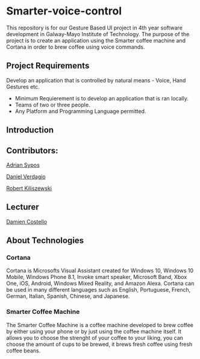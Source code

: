 # Smarter-voice-control

This repository is for our Gesture Based UI project in 4th year software development in Galway-Mayo Institute  of Technology. The purpose of the project is to create an application using the Smarter coffee machine and Cortana in order to brew coffee using voice commands.

## Project Requirements
Develop an application that is controlled by natural means - Voice, Hand Gestures etc.

* Minimum Requierement is to develop an application that is ran locally.
* Teams of two or three people.
* Any Platform and Programming Language permitted.

## Introduction


## Contributors:
[Adrian Sypos](https://github.com/sarlianth)

[Daniel Verdagio](https://github.com/verdagio)

[Robert Kiliszewski](https://github.com/robertkiliszewski)

## Lecturer
[Damien Costello](https://github.com/arkiq)

## About Technologies

### Cortana

Cortana is Microsofts Visual Assistant created for Windows 10, Windows 10 Mobile, Windows Phone 8.1, Invoke smart speaker, Microsoft Band, Xbox One, iOS, Android, Windows Mixed Reality, and Amazon Alexa. Cortana can be used in many different languages such as English, Portuguese, French, German, Italian, Spanish, Chinese, and Japanese.

### Smarter Coffee Machine 
The Smarter Coffee Machine is a coffee machine developed to brew coffee by either using your phone or by just using the coffee machine itself. It allows you to choose the strenght of your coffee to your liking, you can choose the amount of cups to be brewed, it brews fresh coffee using fresh coffee beans.



